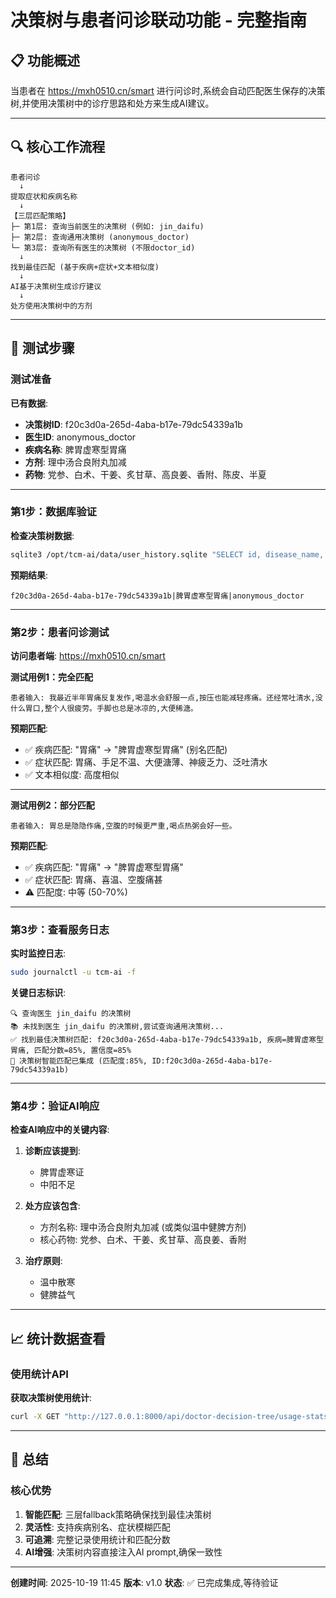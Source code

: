 # 决策树与患者问诊联动功能 - 完整指南

## 📋 功能概述

当患者在 https://mxh0510.cn/smart 进行问诊时,系统会自动匹配医生保存的决策树,并使用决策树中的诊疗思路和处方来生成AI建议。

---

## 🔍 核心工作流程

```
患者问诊
  ↓
提取症状和疾病名称
  ↓
【三层匹配策略】
├─ 第1层: 查询当前医生的决策树 (例如: jin_daifu)
├─ 第2层: 查询通用决策树 (anonymous_doctor)
└─ 第3层: 查询所有医生的决策树 (不限doctor_id)
  ↓
找到最佳匹配 (基于疾病+症状+文本相似度)
  ↓
AI基于决策树生成诊疗建议
  ↓
处方使用决策树中的方剂
```

---

## 🧪 测试步骤

### 测试准备

**已有数据**:
- **决策树ID**: f20c3d0a-265d-4aba-b17e-79dc54339a1b
- **医生ID**: anonymous_doctor
- **疾病名称**: 脾胃虚寒型胃痛
- **方剂**: 理中汤合良附丸加减
- **药物**: 党参、白术、干姜、炙甘草、高良姜、香附、陈皮、半夏

---

### 第1步：数据库验证

**检查决策树数据**:
```bash
sqlite3 /opt/tcm-ai/data/user_history.sqlite "SELECT id, disease_name, doctor_id FROM doctor_clinical_patterns WHERE id = 'f20c3d0a-265d-4aba-b17e-79dc54339a1b'"
```

**预期结果**:
```
f20c3d0a-265d-4aba-b17e-79dc54339a1b|脾胃虚寒型胃痛|anonymous_doctor
```

---

### 第2步：患者问诊测试

**访问患者端**: https://mxh0510.cn/smart

**测试用例1：完全匹配**
```
患者输入: 我最近半年胃痛反复发作,喝温水会舒服一点,按压也能减轻疼痛。还经常吐清水,没什么胃口,整个人很疲劳。手脚也总是冰凉的,大便稀溏。
```

**预期匹配**:
- ✅ 疾病匹配: "胃痛" → "脾胃虚寒型胃痛" (别名匹配)
- ✅ 症状匹配: 胃痛、手足不温、大便溏薄、神疲乏力、泛吐清水
- ✅ 文本相似度: 高度相似

---

**测试用例2：部分匹配**
```
患者输入: 胃总是隐隐作痛,空腹的时候更严重,喝点热粥会好一些。
```

**预期匹配**:
- ✅ 疾病匹配: "胃痛" → "脾胃虚寒型胃痛"
- ✅ 症状匹配: 胃痛、喜温、空腹痛甚
- ⚠️ 匹配度: 中等 (50-70%)

---

### 第3步：查看服务日志

**实时监控日志**:
```bash
sudo journalctl -u tcm-ai -f
```

**关键日志标识**:
```
🔍 查询医生 jin_daifu 的决策树
📚 未找到医生 jin_daifu 的决策树,尝试查询通用决策树...
✅ 找到最佳决策树匹配: f20c3d0a-265d-4aba-b17e-79dc54339a1b, 疾病=脾胃虚寒型胃痛, 匹配分数=85%, 置信度=85%
🧠 决策树智能匹配已集成 (匹配度:85%, ID:f20c3d0a-265d-4aba-b17e-79dc54339a1b)
```

---

### 第4步：验证AI响应

**检查AI响应中的关键内容**:

1. **诊断应该提到**:
   - 脾胃虚寒证
   - 中阳不足

2. **处方应该包含**:
   - 方剂名称: 理中汤合良附丸加减 (或类似温中健脾方剂)
   - 核心药物: 党参、白术、干姜、炙甘草、高良姜、香附

3. **治疗原则**:
   - 温中散寒
   - 健脾益气

---

## 📈 统计数据查看

### 使用统计API

**获取决策树使用统计**:
```bash
curl -X GET "http://127.0.0.1:8000/api/doctor-decision-tree/usage-stats/anonymous_doctor?time_range=all"
```

---

## 📝 总结

### 核心优势

1. **智能匹配**: 三层fallback策略确保找到最佳决策树
2. **灵活性**: 支持疾病别名、症状模糊匹配
3. **可追溯**: 完整记录使用统计和匹配分数
4. **AI增强**: 决策树内容直接注入AI prompt,确保一致性

---

**创建时间**: 2025-10-19 11:45
**版本**: v1.0
**状态**: ✅ 已完成集成,等待验证

